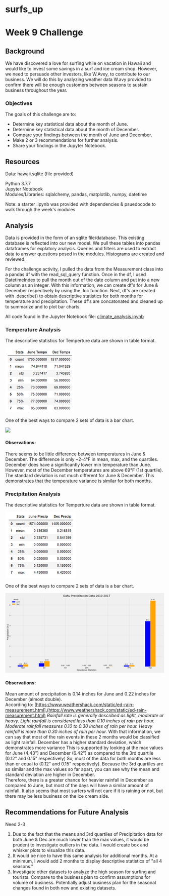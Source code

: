 # surfs_up

# Week 9 Challenge

## Background
We have discovered a love for surfing while on vacation in Hawaii and would like to invest some savings in a surf and ice cream shop.  However, we need to persuade other investors, like W.Avey, to contribute to our business.  We will do this by analyzing weather data W.avy provided to confirm there will be enough customers between seasons to sustain business throughout the year.  

### Objectives
The goals of this challenge are to:

* Determine key statistical data about the month of June.
* Determine key statistical data about the month of December.
* Compare your findings between the month of June and December.
* Make 2 or 3 recommendations for further analysis.
* Share your findings in the Jupyter Notebook.


## Resources
Data: hawaii.sqlite (file provided)

Python 3.7.7<br>
Jupyter Notebook<br>
Modules/Libraries:  sqlalchemy, pandas, matplotlib, numpy, datetime

Note:  a starter .ipynb was provided with dependencies & psuedocode to walk through the week's modules


## Analysis 
Data is provided in the form of an sqlite file/database.  This existing database is reflected into our new model.  We pull these tables into pandas dataframes for explatory analysis.  Queries and filters are used to extract data to answer questions posed in the modules.  Histograms are created and reviewed.  

For the challenge activity, I pulled the data from the Measurement class into a pandas df with the read_sql_query function.  Once in the df, I used DatetimeIndex to pull the month out of the date column and put into a new column as an integer.  With this information, we can create df's for June & December respectively by using the .loc function.  Next, df's are created with .describe() to obtain descriptive statistics for both months for temperature and precipitation.  These df's are concatonated and cleaned up to summarize and to plot bar charts.

All code found in the Jupyter Notebook file: [climate_analysis.ipynb](climate_analysis.ipynb)

### Temperature Analysis

The descriptive statistics for Temperture data are shown in table format.<br>

![](analysis/TempStats.PNG) 


One of the best ways to compare 2 sets of data is a bar chart.<br>

![](analysis/Tempshart.png) 

#### Observations:

There seems to be little difference between temperatures in June & December.  The difference is only ~2-4°F in mean, max, and the quartiles.  
December does have a significantly lower min temperature than June.  However, most of the December temperatures are above 69°F (1st quartile).
The standard deviation is not much different for June & December.  This demonstrates that the temperature variance is similar for both months.

### Precipitation Analysis

The descriptive statistics for Temperture data are shown in table format.<br>


![](analysis/PrecipStats.PNG) 


One of the best ways to compare 2 sets of data is a bar chart.<br>

![](analysis/PrecipChart.png) 

#### Observations:

Mean amount of precipitation is 0.14 inches for June and 0.22 inches for December (almost double).  
According to:  [https://www.weathershack.com/static/ed-rain-measurement.html].(https://www.weathershack.com/static/ed-rain-measurement.html)
*Rainfall rate is generally described as light, moderate or heavy. Light rainfall is considered less than 0.10 inches of rain per hour. Moderate rainfall measures 0.10 to 0.30 inches of rain per hour. Heavy rainfall is more than 0.30 inches of rain per hour.*
With that information, we can say that most of the rain events in these 2 months would be classified as light rainfall.
December has a higher standard deviation, which demonstrates more variance 
This is supported by looking at the max values for June (4.43") and December (6.42") as compared to the 3rd quartile (0.12" and 0.15" respectively)
So, most of the data for both months are less than or equal to (0.12" and 0.15" respectively). 
Because the 3rd quartiles are so similar and the max values so far apart, you can see why the mean and standard deviation are higher in December.  
Therefore, there is a greater chance for heavier rainfall in December as compared to June, but most of the days will have a similar amount of rainfall.
It also seems that most surfers will not care if it is raining or not, but there may be less business on the ice cream side.  

## Recommendations for Future Analysis

Need 2-3
1. Due to the fact that the means and 3rd quartiles of Precipitation data for both June & Dec are much lower than the max values, it would be prudent to investigate outliers in the data.  I would create box and whisker plots to visualize this data. 
2. It would be nice to have this same analysis for additional months.  At a minimum, I would add 2 months to display descriptive statistics of "all 4 seasons."
3. Investigate other datasets to analyze the high season for surfing and tourists.  Compare to the business plan to confirm assumptions for volume of business.  Potentially adjust business plan for the seasonal changes found in both new and existing datasets.


